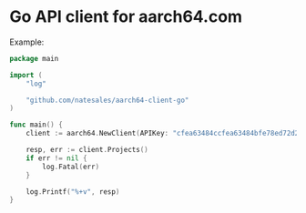 # Go API client for aarch64.com

Example:

```go
package main

import (
	"log"

	"github.com/natesales/aarch64-client-go"
)

func main() {
	client := aarch64.NewClient(APIKey: "cfea63484ccfea63484bfe78ed72d2cbfe78eea63484bfe78e")

	resp, err := client.Projects()
	if err != nil {
		log.Fatal(err)
	}

	log.Printf("%+v", resp)
}
```
